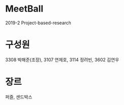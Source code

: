 # MeetBall
2019-2 Project-based-research

# 구성원
3308 박해준(조장), 3107 연제호, 3114 정려빈, 3602 김연우

# 장르
퍼즐, 샌드박스
